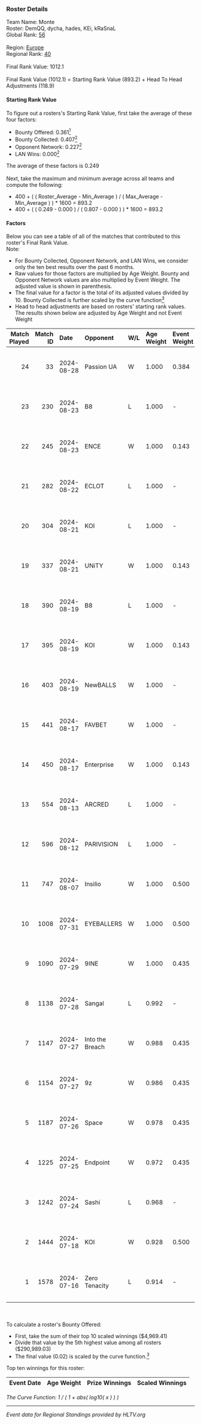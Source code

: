### Roster Details<br />
Team Name: Monte<br />
Roster: DemQQ, dycha, hades, KEi, kRaSnaL<br />
Global Rank: [56](../../standings_global_2024_08_28.md)<br />
<br />
Region: [Europe]( ../../standings_europe_2024_08_28.md)<br />
Regional Rank: [40]( ../../standings_europe_2024_08_28.md)<br />
<br />
Final Rank Value:  1012.1<br />
<br />
Final Rank Value (1012.1) = Starting Rank Value (893.2) + Head To Head Adjustments (118.9)<br />

#### Starting Rank Value<br />
To figure out a rosters's Starting Rank Value, first take the average of these four factors:<br />
- Bounty Offered: 0.361[<sup>1</sup>](#table2)
- Bounty Collected: 0.407[<sup>2</sup>](#table1)
- Opponent Network: 0.227[<sup>2</sup>](#table1)
- LAN Wins: 0.000[<sup>2</sup>](#table1)

The average of these factors is 0.249<br />
<br />
Next, take the maximum and minimum average across all teams and compute the following:<br />
- 400 + ( ( Roster_Average - Min_Average ) / ( Max_Average - Min_Average ) ) * 1600 = 893.2
- 400 + ( ( 0.249 - 0.000 ) / ( 0.807 - 0.000 ) ) * 1600 = 893.2


#### Factors<br />
Below you can see a table of all of the matches that contributed to this roster's Final Rank Value.<br />
Note:<br />

- For Bounty Collected, Opponent Network, and LAN Wins, we consider only the ten best results over the past 6 months.
- Raw values for those factors are multiplied by Age Weight. Bounty and Opponent Network values are also multiplied by Event Weight. The adjusted value is shown in parenthesis.
- The final value for a factor is the total of its adjusted values divided by 10. Bounty Collected is further scaled by the curve function[<sup>3</sup>](#curveFunction)
- Head to head adjustments are based on rosters' starting rank values. The results shown below are adjusted by Age Weight and not Event Weight
<span id="table1"></span><br />


| Match Played | Match ID | Date       | Opponent        | W/L | Age Weight | Event Weight | Bounty Collected | Opponent Network | LAN Wins  | H2H Adj. | Roster                              |
| -: | -: | :- | :- | :- | :- | :- | :- | :- | :- | -: | :- |
|           24 |       33 | 2024-08-28 | Passion UA      | W   | 1.000      | 0.384        | 0.170 (0.066)    | 1.000 (0.384)    | 0 (0.000) |    18.45 | DemQQ, dycha, hades, KEi, kRaSnaL   |
|           23 |      230 | 2024-08-23 | B8              | L   | 1.000      | -            | -                | -                | -         |   -10.12 | DemQQ, dycha, hades, KEi, kRaSnaL   |
|           22 |      245 | 2024-08-23 | ENCE            | W   | 1.000      | 0.143        | 0.156 (0.022)    | -                | 0 (0.000) |    23.09 | DemQQ, dycha, hades, KEi, kRaSnaL   |
|           21 |      282 | 2024-08-22 | ECLOT           | L   | 1.000      | -            | -                | -                | -         |   -15.04 | DemQQ, dycha, hades, KEi, kRaSnaL   |
|           20 |      304 | 2024-08-21 | KOI             | L   | 1.000      | -            | -                | -                | -         |   -16.69 | DemQQ, dycha, hades, KEi, kRaSnaL   |
|           19 |      337 | 2024-08-21 | UNiTY           | W   | 1.000      | 0.143        | 0.030 (0.004)    | -                | 0 (0.000) |    12.70 | DemQQ, dycha, hades, KEi, kRaSnaL   |
|           18 |      390 | 2024-08-19 | B8              | L   | 1.000      | -            | -                | -                | -         |   -10.15 | DemQQ, dycha, hades, KEi, kRaSnaL   |
|           17 |      395 | 2024-08-19 | KOI             | W   | 1.000      | 0.143        | 0.049 (0.007)    | -                | 0 (0.000) |    13.68 | DemQQ, dycha, hades, KEi, kRaSnaL   |
|           16 |      403 | 2024-08-19 | NewBALLS        | W   | 1.000      | -            | -                | -                | 0 (0.000) |     1.98 | DemQQ, dycha, hades, KEi, kRaSnaL   |
|           15 |      441 | 2024-08-17 | FAVBET          | W   | 1.000      | -            | -                | -                | 0 (0.000) |     9.52 | DemQQ, dycha, hades, KEi, kRaSnaL   |
|           14 |      450 | 2024-08-17 | Enterprise      | W   | 1.000      | 0.143        | 0.045 (0.006)    | 0.713 (0.102)    | 0 (0.000) |    11.84 | DemQQ, dycha, hades, KEi, kRaSnaL   |
|           13 |      554 | 2024-08-13 | ARCRED          | L   | 1.000      | -            | -                | -                | -         |   -15.97 | DemQQ, dycha, hades, KEi, kRaSnaL   |
|           12 |      596 | 2024-08-12 | PARIVISION      | L   | 1.000      | -            | -                | -                | -         |   -10.54 | dycha, hades, KEi, kRaSnaL, STYKO   |
|           11 |      747 | 2024-08-07 | Insilio         | W   | 1.000      | 0.500        | 0.027 (0.013)    | 0.555 (0.277)    | 0 (0.000) |    12.57 | DemQQ, dycha, hades, kRaSnaL, STYKO |
|           10 |     1008 | 2024-07-31 | EYEBALLERS      | W   | 1.000      | 0.500        | -                | 0.553 (0.276)    | 0 (0.000) |     7.88 | DemQQ, dycha, hades, kRaSnaL, STYKO |
|            9 |     1090 | 2024-07-29 | 9INE            | W   | 1.000      | 0.435        | 0.023 (0.010)    | 0.600 (0.261)    | 0 (0.000) |    16.20 | DemQQ, dycha, hades, kRaSnaL, STYKO |
|            8 |     1138 | 2024-07-28 | Sangal          | L   | 0.992      | -            | -                | -                | -         |    -5.54 | DemQQ, dycha, hades, kRaSnaL, STYKO |
|            7 |     1147 | 2024-07-27 | Into the Breach | W   | 0.988      | 0.435        | -                | 0.351 (0.151)    | -         |    10.97 | DemQQ, dycha, hades, kRaSnaL, STYKO |
|            6 |     1154 | 2024-07-27 | 9z              | W   | 0.986      | 0.435        | 0.398 (0.170)    | 0.523 (0.224)    | -         |    29.37 | DemQQ, dycha, hades, kRaSnaL, STYKO |
|            5 |     1187 | 2024-07-26 | Space           | W   | 0.978      | 0.435        | -                | 0.421 (0.179)    | -         |    13.77 | DemQQ, dycha, hades, kRaSnaL, STYKO |
|            4 |     1225 | 2024-07-25 | Endpoint        | W   | 0.972      | 0.435        | 0.069 (0.029)    | 0.600 (0.254)    | -         |    14.91 | DemQQ, dycha, hades, kRaSnaL, STYKO |
|            3 |     1242 | 2024-07-24 | Sashi           | L   | 0.968      | -            | -                | -                | -         |    -6.30 | DemQQ, dycha, hades, kRaSnaL, STYKO |
|            2 |     1444 | 2024-07-18 | KOI             | W   | 0.928      | 0.500        | 0.049 (0.023)    | 0.343 (0.159)    | -         |    19.65 | DemQQ, dycha, hades, kRaSnaL, STYKO |
|            1 |     1578 | 2024-07-16 | Zero Tenacity   | L   | 0.914      | -            | -                | -                | -         |    -7.36 | DemQQ, dycha, hades, kRaSnaL, STYKO |

<br />
<span id="table2"></span><br />
To calculate a roster's Bounty Offered:<br />

- First, take the sum of their top 10 scaled winnings ($4,969.41)
- Divide that value by the 5th highest value among all rosters ($290,989.03)
- The final value (0.02) is scaled by the curve function.[<sup>3</sup>](#curveFunction)

Top ten winnings for this roster:<br />

| Event Date | Age Weight | Prize Winnings | Scaled Winnings |
| :- | -: | :- | :- |


<span id="curveFunction"></span>_The Curve Function: 1 / ( 1 + abs( log10( x ) ) )_<br />

---
_Event data for Regional Standings provided by HLTV.org_<br />
